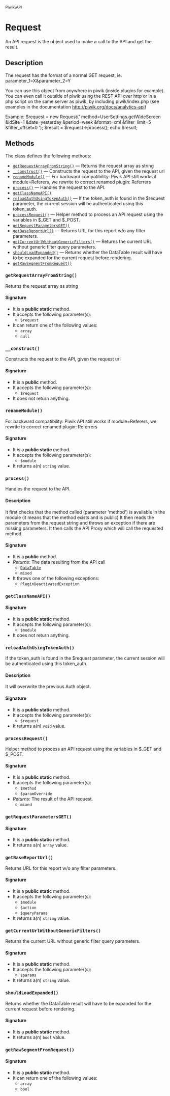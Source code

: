 <small>Piwik\API</small>

Request
=======

An API request is the object used to make a call to the API and get the result.

Description
-----------

The request has the format of a normal GET request, ie. parameter_1=X&amp;parameter_2=Y

You can use this object from anywhere in piwik (inside plugins for example).
You can even call it outside of piwik  using the REST API over http
or in a php script on the same server as piwik, by including piwik/index.php
(see examples in the documentation http://piwik.org/docs/analytics-api)

Example:
$request = new Request(&#039;
               method=UserSettings.getWideScreen
               &amp;idSite=1
           &amp;date=yesterday
               &amp;period=week
               &amp;format=xml
               &amp;filter_limit=5
               &amp;filter_offset=0
   &#039;);
   $result = $request-&gt;process();
 echo $result;


Methods
-------

The class defines the following methods:

- [`getRequestArrayFromString()`](#getRequestArrayFromString) &mdash; Returns the request array as string
- [`__construct()`](#__construct) &mdash; Constructs the request to the API, given the request url
- [`renameModule()`](#renameModule) &mdash; For backward compatibility: Piwik API still works if module=Referers, we rewrite to correct renamed plugin: Referrers
- [`process()`](#process) &mdash; Handles the request to the API.
- [`getClassNameAPI()`](#getClassNameAPI)
- [`reloadAuthUsingTokenAuth()`](#reloadAuthUsingTokenAuth) &mdash; If the token_auth is found in the $request parameter, the current session will be authenticated using this token_auth.
- [`processRequest()`](#processRequest) &mdash; Helper method to process an API request using the variables in $_GET and $_POST.
- [`getRequestParametersGET()`](#getRequestParametersGET)
- [`getBaseReportUrl()`](#getBaseReportUrl) &mdash; Returns URL for this report w/o any filter parameters.
- [`getCurrentUrlWithoutGenericFilters()`](#getCurrentUrlWithoutGenericFilters) &mdash; Returns the current URL without generic filter query parameters.
- [`shouldLoadExpanded()`](#shouldLoadExpanded) &mdash; Returns whether the DataTable result will have to be expanded for the current request before rendering.
- [`getRawSegmentFromRequest()`](#getRawSegmentFromRequest)

### `getRequestArrayFromString()` <a name="getRequestArrayFromString"></a>

Returns the request array as string

#### Signature

- It is a **public static** method.
- It accepts the following parameter(s):
    - `$request`
- It can return one of the following values:
    - `array`
    - `null`

### `__construct()` <a name="__construct"></a>

Constructs the request to the API, given the request url

#### Signature

- It is a **public** method.
- It accepts the following parameter(s):
    - `$request`
- It does not return anything.

### `renameModule()` <a name="renameModule"></a>

For backward compatibility: Piwik API still works if module=Referers, we rewrite to correct renamed plugin: Referrers

#### Signature

- It is a **public static** method.
- It accepts the following parameter(s):
    - `$module`
- It returns a(n) `string` value.

### `process()` <a name="process"></a>

Handles the request to the API.

#### Description

It first checks that the method called (parameter &#039;method&#039;) is available in the module (it means that the method exists and is public)
It then reads the parameters from the request string and throws an exception if there are missing parameters.
It then calls the API Proxy which will call the requested method.

#### Signature

- It is a **public** method.
- _Returns:_ The data resulting from the API call
    - [`DataTable`](../../Piwik/DataTable.md)
    - `mixed`
- It throws one of the following exceptions:
    - `PluginDeactivatedException`

### `getClassNameAPI()` <a name="getClassNameAPI"></a>

#### Signature

- It is a **public static** method.
- It accepts the following parameter(s):
    - `$module`
- It does not return anything.

### `reloadAuthUsingTokenAuth()` <a name="reloadAuthUsingTokenAuth"></a>

If the token_auth is found in the $request parameter, the current session will be authenticated using this token_auth.

#### Description

It will overwrite the previous Auth object.

#### Signature

- It is a **public static** method.
- It accepts the following parameter(s):
    - `$request`
- It returns a(n) `void` value.

### `processRequest()` <a name="processRequest"></a>

Helper method to process an API request using the variables in $_GET and $_POST.

#### Signature

- It is a **public static** method.
- It accepts the following parameter(s):
    - `$method`
    - `$paramOverride`
- _Returns:_ The result of the API request.
    - `mixed`

### `getRequestParametersGET()` <a name="getRequestParametersGET"></a>

#### Signature

- It is a **public static** method.
- It returns a(n) `array` value.

### `getBaseReportUrl()` <a name="getBaseReportUrl"></a>

Returns URL for this report w/o any filter parameters.

#### Signature

- It is a **public static** method.
- It accepts the following parameter(s):
    - `$module`
    - `$action`
    - `$queryParams`
- It returns a(n) `string` value.

### `getCurrentUrlWithoutGenericFilters()` <a name="getCurrentUrlWithoutGenericFilters"></a>

Returns the current URL without generic filter query parameters.

#### Signature

- It is a **public static** method.
- It accepts the following parameter(s):
    - `$params`
- It returns a(n) `string` value.

### `shouldLoadExpanded()` <a name="shouldLoadExpanded"></a>

Returns whether the DataTable result will have to be expanded for the current request before rendering.

#### Signature

- It is a **public static** method.
- It returns a(n) `bool` value.

### `getRawSegmentFromRequest()` <a name="getRawSegmentFromRequest"></a>

#### Signature

- It is a **public static** method.
- It can return one of the following values:
    - `array`
    - `bool`

